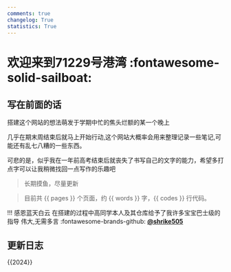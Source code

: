 ```yaml
---
comments: true
changelog: True
statistics: True
---
```


# 欢迎来到71229号港湾 :fontawesome-solid-sailboat:

## 写在前面的话

搭建这个网站的想法萌发于学期中忙的焦头烂额的某一个晚上

几乎在期末周结束后就马上开始行动,这个网站大概率会用来整理记录一些笔记,可能还有乱七八糟的一些东西。

可悲的是，似乎我在一年前高考结束后就丧失了书写自己的文字的能力，希望多打点字可以让我稍微找回一点写作的乐趣吧



> 长期摸鱼，尽量更新

> 目前共 {{ pages }} 个页面，约 {{ words }} 字，{{ codes }} 行代码。
  

!!! 感恩蓝天白云
    在搭建的过程中高同学本人及其仓库给予了我许多宝宝巴士级的指导
    伟大,无需多言
    :fontawesome-brands-github: [**@shrike505**](https://github.com/shrike-505)

## 更新日志
{{2024}}
   